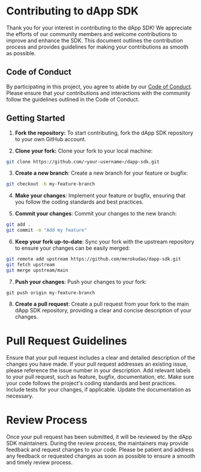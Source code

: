 # Contributing to dApp SDK

Thank you for your interest in contributing to the dApp SDK! We appreciate the efforts of our 
community members and welcome contributions to improve and enhance the SDK. This document 
outlines the contribution process and provides guidelines for making your contributions as smooth 
as possible.


## Code of Conduct

By participating in this project, you agree to abide by our 
[Code of Conduct](CODE_OF_CONDUCT.md). Please ensure that your contributions and interactions 
with the community follow the guidelines outlined in the Code of Conduct.


## Getting Started

1. **Fork the repository:** To start contributing, fork the dApp SDK repository to your own GitHub account.

2. **Clone your fork:** Clone your fork to your local machine:

```bash
git clone https://github.com/<your-username>/dapp-sdk.git
```

3. **Create a new branch**: Create a new branch for your feature or bugfix:

```bash
git checkout -b my-feature-branch
```

4. **Make your changes**: Implement your feature or bugfix, ensuring that you follow the coding standards and best practices.

5. **Commit your changes**: Commit your changes to the new branch:

```bash
git add .
git commit -m "Add my feature"

```

6. **Keep your fork up-to-date**: Sync your fork with the upstream repository to ensure your changes can be easily merged:

```bash
git remote add upstream https://github.com/merokudao/dapp-sdk.git
git fetch upstream
git merge upstream/main
```

7. **Push your changes**: Push your changes to your fork:

```shell
git push origin my-feature-branch

```

8. **Create a pull request**: Create a pull request from your fork to the main dApp SDK repository, providing a clear and concise description of your changes.


# Pull Request Guidelines

Ensure that your pull request includes a clear and detailed description of the changes you have 
made.
If your pull request addresses an existing issue, please reference the issue number in your 
description.
Add relevant labels to your pull request, such as feature, bugfix, documentation, etc.
Make sure your code follows the project's coding standards and best practices.
Include tests for your changes, if applicable.
Update the documentation as necessary.


# Review Process

Once your pull request has been submitted, it will be reviewed by the dApp SDK maintainers. 
During the review process, the maintainers may provide feedback and request changes to your code. 
Please be patient and address any feedback or requested changes as soon as possible to ensure a 
smooth and timely review process.

